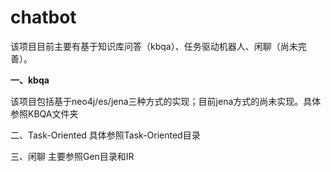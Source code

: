 # chatbot
该项目目前主要有基于知识库问答（kbqa）、任务驱动机器人、闲聊（尚未完善）。

**一、kbqa**

   该项目包括基于neo4j/es/jena三种方式的实现；目前jena方式的尚未实现。具体参照KBQA文件夹
   
二、Task-Oriented
    具体参照Task-Oriented目录
    
三、闲聊
    主要参照Gen目录和IR

  
  
  
  

